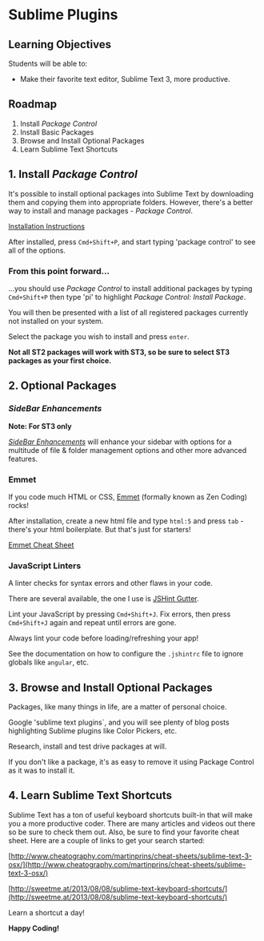 # Sublime Plugins

## Learning Objectives
Students will be able to:

- Make their favorite text editor, Sublime Text 3, more productive.

## Roadmap

1. Install _Package Control_
2. Install Basic Packages
3. Browse and Install Optional Packages
4. Learn Sublime Text Shortcuts

## 1. Install _Package Control_

It's possible to install optional packages into Sublime Text by downloading them and copying them into appropriate folders.  However, there's a better way to install and manage packages - _Package Control_.

[Installation Instructions](https://packagecontrol.io/installation)

After installed, press ```Cmd+Shift+P```, and start typing 'package control' to see all of the options.

### From this point forward...

...you should use _Package Control_ to install additional packages by typing ```Cmd+Shift+P``` then type 'pi' to highlight _Package Control: Install Package_.

You will then be presented with a list of all registered packages currently not installed on your system.

Select the package you wish to install and press ```enter```.

__Not all ST2 packages will work with ST3, so be sure to select ST3 packages as your first choice.__

## 2. Optional Packages

### _SideBar Enhancements_

__Note: For ST3 only__

[_SideBar Enhancements_]() will enhance your sidebar with options for a multitude of file & folder management options and other more advanced features.

### Emmet

If you code much HTML or CSS, [Emmet](http://emmet.io/) (formally known as Zen Coding) rocks!

After installation, create a new html file and type `html:5` and press `tab` - there's your html boilerplate.  But that's just for starters!

[Emmet Cheat Sheet](http://docs.emmet.io/cheat-sheet/)

### JavaScript Linters

A linter checks for syntax errors and other flaws in your code.

There are several available, the one I use is [JSHint Gutter](https://github.com/victorporof/Sublime-JSHint).

Lint your JavaScript by pressing `Cmd+Shift+J`.  Fix errors, then press `Cmd+Shift+J` again and repeat until errors are gone.

Always lint your code before loading/refreshing your app!

See the documentation on how to configure the `.jshintrc` file to ignore globals like `angular`, etc.

## 3. Browse and Install Optional Packages

Packages, like many things in life, are a matter of personal choice.

Google 'sublime text plugins`, and you will see plenty of blog posts highlighting Sublime plugins like Color Pickers, etc.

Research, install and test drive packages at will.

If you don't like a package, it's as easy to remove it using Package Control as it was to install it.

## 4. Learn Sublime Text Shortcuts

Sublime Text has a ton of useful keyboard shortcuts built-in that will make you a more productive coder.  There are many articles and videos out there so be sure to check them out.  Also, be sure to find your favorite cheat sheet. Here are a couple of links to get your search started:

[http://www.cheatography.com/martinprins/cheat-sheets/sublime-text-3-osx/](http://www.cheatography.com/martinprins/cheat-sheets/sublime-text-3-osx/)

[http://sweetme.at/2013/08/08/sublime-text-keyboard-shortcuts/](http://sweetme.at/2013/08/08/sublime-text-keyboard-shortcuts/)

Learn a shortcut a day!

__Happy Coding!__
